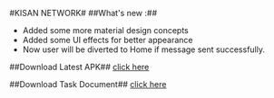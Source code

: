 #KISAN NETWORK#
##What's new :##


- Added some more material design concepts
- Added some UI effects for better appearance
- Now user will be diverted to Home if message sent successfully.

##Download Latest APK##
[click here](https://github.com/sandeeprana011/KisanNetwork/raw/master/app/src/app-debug.apk)

##Download Task Document##
[click here](https://github.com/sandeeprana011/KisanNetwork/raw/master/KisanNetworkCodingChallenge.pdf)


